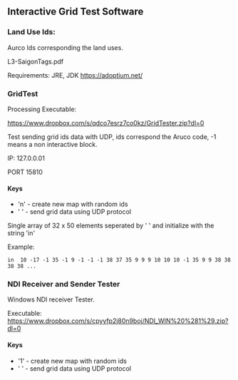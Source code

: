 ## Interactive Grid Test Software

### Land Use Ids:

Aurco Ids corresponding the land uses.

L3-SaigonTags.pdf

Requirements:
JRE, JDK
https://adoptium.net/


### GridTest
Processing
Executable:

https://www.dropbox.com/s/qdco7esrz7co0kz/GridTester.zip?dl=0

Test sending grid ids data with UDP, ids correspond the Aruco code, -1 means a non interactive block.


IP: 127.0.0.01

PORT 15810

#### Keys
 - 'n' - create new map with random ids
 - ' ' - send grid data using UDP protocol

Single array of 32 x 50 elements seperated by ' ' and initialize with the string 'in'

Example:

``
in  10 -17 -1 35 -1 9 -1 -1 -1 38 37 35 9 9 9 10 10 10 -1 35 9 9 38 38 38 38 ...
``


### NDI Receiver and Sender Tester

Windows NDI receiver Tester.

Executable:
https://www.dropbox.com/s/cpyyfp2j80n9boj/NDI_WIN%20%281%29.zip?dl=0

#### Keys
 - '1' - create new map with random ids
 - ' ' - send grid data using UDP protocol
